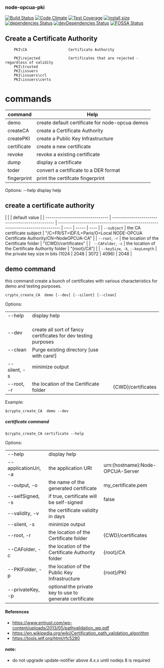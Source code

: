 ### node-opcua-pki

[![Build Status](https://travis-ci.org/node-opcua/node-opcua-pki.png?branch=master)](https://travis-ci.org/node-opcua/node-opcua-pki)
[![Code Climate](https://codeclimate.com/github/node-opcua/node-opcua-pki/badges/gpa.svg)](https://codeclimate.com/github/node-opcua/node-opcua-pki)
[![Test Coverage](https://codeclimate.com/github/node-opcua/node-opcua-pki/badges/coverage.svg)](https://codeclimate.com/github/node-opcua/node-opcua-pki/coverage)
[![install size](https://packagephobia.com/badge?p=node-opcua-pki)](https://packagephobia.com/result?p=node-opcua-pki)
[![dependencies Status](https://david-dm.org/node-opcua/node-opcua-pki/status.svg)](https://david-dm.org/node-opcua/node-opcua-pki)
[![devDependencies Status](https://david-dm.org/node-opcua/node-opcua-pki/dev-status.svg)](https://david-dm.org/node-opcua/node-opcua-pki?type=dev)
[![FOSSA Status](https://app.fossa.com/api/projects/custom%2B20248%2Fgithub.com%2Fnode-opcua%2Fnode-opcua-pki.svg?type=shield)](https://app.fossa.com/projects/custom%2B20248%2Fgithub.com%2Fnode-opcua%2Fnode-opcua-pki?ref=badge_shield)

## Create a Certificate Authority

```
    PKI\CA                   Certificate Authority

    PKI\rejected             Certificates that are rejected - regardless of validity
    PKI\trusted
    PKI\issuers
    PKI\issuers\crl
    PKI\issuers\certs
```

# commands

| command     | Help                                            |
| ----------- | ----------------------------------------------- |
| demo        | create default certificate for node-opcua demos |
| createCA    | create a Certificate Authority                  |
| createPKI   | create a Public Key Infrastructure              |
| certificate | create a new certificate                        |
| revoke      | revoke a existing certificate                   |
| dump        | display a certificate                           |
| toder       | convert a certificate to a DER format           |
| fingerprint | print the certifcate fingerprint                |

Options:
--help display help

## create a certificate authority

|                                  |                                                  | default value                                                                   |
| -------------------------------- | ------------------------------------------------ | ------------------------------------------------------------------------------- | ---- | ----- | ---- |
| `--subject`                      | the CA certificate subject                       | "/C=FR/ST=IDF/L=Paris/O=Local NODE-OPCUA Certificate Authority/CN=NodeOPCUA-CA" |
| `--root`, `-r`                   | the location of the Certificate folder           | "{CWD}/certificates"                                                            |
| ` --CAFolder`, `-c`              | the location of the Certificate Authority folder | "{root}/CA"]                                                                    |
| `--keySize`, `-k`, `--keyLength` | the private key size in bits (1024               | 2048                                                                            | 3072 | 4096) | 2048 |

## demo command

this command create a bunch of certificates with various characteristics for demo and testing purposes.

```
crypto_create_CA  demo [--dev] [--silent] [--clean]
```

Options:

|              |                                                                |                    |
| ------------ | -------------------------------------------------------------- | ------------------ |
| --help       | display help                                                   |                    |
| --dev        | create all sort of fancy certificates for dev testing purposes |                    |
| --clean      | Purge existing directory [use with care!]                      |                    |
| --silent, -s | minimize output                                                |                    |
| --root, -r   | the location of the Certificate folder                         | {CWD}/certificates |

Example:

```
$crypto_create_CA  demo --dev
```

##### certificate command

```
$crypto_create_CA certificate --help
```

Options:

|                      |                                                         |                                  |
| -------------------- | ------------------------------------------------------- | -------------------------------- |
| --help               | display help                                            |                                  |
| --applicationUri, -a | the application URI                                     | urn:{hostname}:Node-OPCUA-Server |
| --output, -o         | the name of the generated certificate                   | my_certificate.pem               |
| --selfSigned, -s     | if true, certificate will be self-signed                | false                            |
| --validity, -v       | the certificate validity in days                        |                                  |
| --silent, -s         | minimize output                                         |                                  |
| --root, -r           | the location of the Certificate folder                  | {CWD}/certificates               |
| --CAFolder, -c       | the location of the Certificate Authority folder        | {root}/CA                        |
| --PKIFolder, -p      | the location of the Public Key Infrastructure           | {root}/PKI                       |
| --privateKey, -p     | optional:the private key to use to generate certificate |                                  |

#### References

-   https://www.entrust.com/wp-content/uploads/2013/05/pathvalidation_wp.pdf
-   https://en.wikipedia.org/wiki/Certification_path_validation_algorithm
-   https://tools.ietf.org/html/rfc5280

#### note:

-   do not upgrade update-notifier above 4.x.x until nodejs 8 is required

